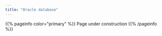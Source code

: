 ```yaml
---
title: "Oracle database"
---
```


{{% pageinfo color="primary" %}}
Page under construction
{{% /pageinfo %}}
